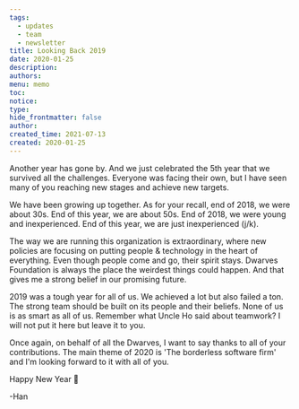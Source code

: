 ```yaml
---
tags:
  - updates
  - team
  - newsletter
title: Looking Back 2019
date: 2020-01-25
description: 
authors: 
menu: memo
toc: 
notice: 
type: 
hide_frontmatter: false
author: 
created_time: 2021-07-13
created: 2020-01-25
---
```


Another year has gone by. And we just celebrated the 5th year that we survived all the challenges. Everyone was facing their own, but I have seen many of you reaching new stages and achieve new targets.


We have been growing up together. As for your recall, end of 2018, we were about 30s. End of this year, we are about 50s. End of 2018, we were young and inexperienced. End of this year, we are just inexperienced (j/k).


The way we are running this organization is extraordinary, where new policies are focusing on putting people & technology in the heart of everything. Even though people come and go, their spirit stays. Dwarves Foundation is always the place the weirdest things could happen. And that gives me a strong belief in our promising future.


2019 was a tough year for all of us. We achieved a lot but also failed a ton. The strong team should be built on its people and their beliefs. None of us is as smart as all of us. Remember what Uncle Ho said about teamwork? I will not put it here but leave it to you.

Once again, on behalf of all the Dwarves, I want to say thanks to all of your contributions. The main theme of 2020 is 'The borderless software firm' and I'm looking forward to it with all of you.


Happy New Year 🎉

-Han
